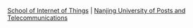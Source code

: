 [School of Internet of Things](https://ciot.njupt.edu.cn/)
| [Nanjing University of Posts and Telecommunications](http://www.njupt.edu.cn/)
